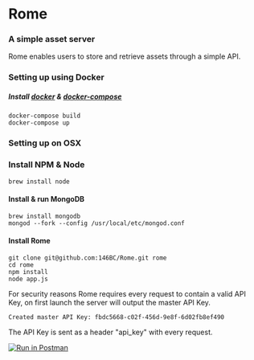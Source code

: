 # Rome
### A simple asset server

Rome enables users to store and retrieve assets through a simple API.

### Setting up using Docker
##### Install [docker](https://www.docker.com/) & [docker-compose](https://docs.docker.com/compose/)
```
docker-compose build
docker-compose up
```

### Setting up on OSX

### Install NPM & Node
````
brew install node
````

#### Install & run MongoDB

```
brew install mongodb
mongod --fork --config /usr/local/etc/mongod.conf
```

#### Install Rome

```
git clone git@github.com:146BC/Rome.git rome
cd rome
npm install
node app.js
```
For security reasons Rome requires every request to contain a valid API Key, on first launch the server will output the master API Key.

```
Created master API Key: fbdc5668-c02f-456d-9e8f-6d02fb8ef490
```
The API Key is sent as a header "api_key" with every request.

[![Run in Postman](https://run.pstmn.io/button.svg)](https://app.getpostman.com/run-collection/2d22342278ae26519556#?env%5BRome-Dev%5D=W3sidHlwZSI6InRleHQiLCJlbmFibGVkIjp0cnVlLCJrZXkiOiJyb21lLXVybCIsInZhbHVlIjoiaHR0cDovL2xvY2FsaG9zdDozMDAwIn0seyJ0eXBlIjoidGV4dCIsImVuYWJsZWQiOnRydWUsImtleSI6ImFwaS1rZXkiLCJ2YWx1ZSI6ImZiZGM1NjY4LWMwMmYtNDU2ZC05ZThmLTZkMDJmYjhlZjQ5MCJ9XQ==)
